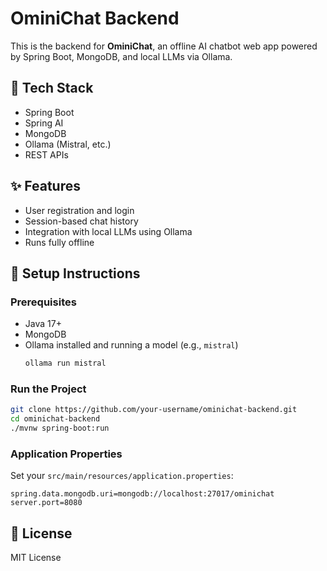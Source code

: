# OminiChat Backend

This is the backend for **OminiChat**, an offline AI chatbot web app powered by Spring Boot, MongoDB, and local LLMs via Ollama.

## 🚀 Tech Stack

- Spring Boot
- Spring AI
- MongoDB
- Ollama (Mistral, etc.)
- REST APIs

## ✨ Features

- User registration and login
- Session-based chat history
- Integration with local LLMs using Ollama
- Runs fully offline

## 🔧 Setup Instructions

### Prerequisites

- Java 17+
- MongoDB
- Ollama installed and running a model (e.g., `mistral`)
  ```bash
  ollama run mistral
  ```

### Run the Project

```bash
git clone https://github.com/your-username/ominichat-backend.git
cd ominichat-backend
./mvnw spring-boot:run
```

### Application Properties

Set your `src/main/resources/application.properties`:

```properties
spring.data.mongodb.uri=mongodb://localhost:27017/ominichat
server.port=8080
```

## 📄 License

MIT License
